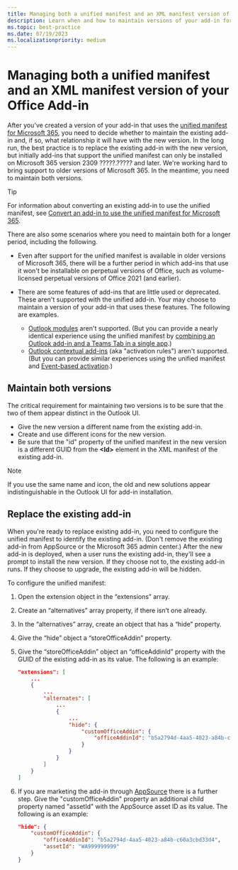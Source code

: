 ```yaml
---
title: Managing both a unified manifest and an XML manifest version of your Office Add-in
description: Learn when and how to maintain versions of your add-in for each type of manifest.
ms.topic: best-practice
ms.date: 07/19/2023
ms.localizationpriority: medium
---
```


# Managing both a unified manifest and an XML manifest version of your Office Add-in

After you've created a version of your add-in that uses the [unified manifest for Microsoft 365](../develop/json-manifest-overview.md), you need to decide whether to maintain the existing add-in and, if so, what relationship it will have with the new version. In the long run, the best practice is to replace the existing add-in with the new version, but initially add-ins that support the unified manifest can only be installed on Microsoft 365 version 2309 ?????.????? and later. We're working hard to bring support to older versions of Microsoft 365. In the meantime, you need to maintain both versions.

> [!TIP]
> For information about converting an existing add-in to use the unified manifest, see [Convert an add-in to use the unified manifest for Microsoft 365](../develop/convert-xml-to-json-manifest.md).

There are also some scenarios where you need to maintain both for a longer period, including the following.

- Even after support for the unified manifest is available in older versions of Microsoft 365, there will be a further period in which add-ins that use it won't be installable on perpetual versions of Office, such as volume-licensed perpetual versions of Office 2021 (and earlier).
- There are some features of add-ins that are little used or deprecated. These aren't supported with the unified add-in. Your may choose to maintain a version of your add-in that uses these features. The following are examples.

    - [Outlook modules](../outlook/extension-module-outlook-add-ins.md) aren't supported. (But you can provide a nearly identical experience using the unified manifest by [combining an Outlook add-in and a Teams Tab in a single app](https://github.com/OfficeDev/TeamsFx/wiki/Configure-Outlook-Add-in-capability-within-your-Teams-app).)
    - [Outlook contextual add-ins](../outlook/contextual-outlook-add-ins.md) (aka "activation rules") aren't supported. (But you can provide similar experiences using the unified manifest and [Event-based activation](../outlook/autolaunch.md).)

## Maintain both versions

The critical requirement for maintaining two versions is to be sure that the two of them appear distinct in the Outlook UI. 

- Give the new version a different name from the existing add-in. 
- Create and use different icons for the new version.
- Be sure that the "id" property of the unified manifest in the new version is a different GUID from the **\<Id\>** element in the XML manifest of the existing add-in.

> [!NOTE]
> If you use the same name and icon, the old and new solutions appear indistinguishable in the Outlook UI for add-in installation. 

## Replace the existing add-in

When you're ready to replace existing add-in, you need to configure the unified manifest to identify the existing add-in. (Don't remove the existing add-in from AppSource or the Microsoft 365 admin center.) After the new add-in is deployed, when a user runs the existing add-in, they'll see a prompt to install the new version. If they choose not to, the existing add-in runs. If they choose to upgrade, the existing add-in will be hidden.   

To configure the unified manifest: 

1. Open the extension object in the “extensions” array.  
1. Create an “alternatives” array property, if there isn’t one already. 
1. In the “alternatives” array, create an object that has a “hide” property. 
1. Give the “hide” object a “storeOfficeAddin” property. 
1. Give the “storeOfficeAddin” object an “officeAddinId” property with the GUID of the existing add-in as its value. The following is an example:

    ```json
    "extensions": [
        ...
        {
            ...
            "alternates": [
                ...
                {
                    ...
                    "hide": {
                        "customOfficeAddin": {
                            "officeAddinId": "b5a2794d-4aa5-4023-a84b-c60a3cbd33d4"
                        }
                    }
                }
            ]
        }
    ]
    ```

1. If you are marketing the add-in through [AppSource](https://appsource.microsoft.com/) there is a further step. Give the "customOfficeAddin" property an additional child property named "assetId" with the AppSource asset ID as its value. The following is an example: 

    ```json
    "hide": {
        "customOfficeAddin": {
            "officeAddinId": "b5a2794d-4aa5-4023-a84b-c60a3cbd33d4",
            "assetId": "WA999999999"
        }
    }
    ```
